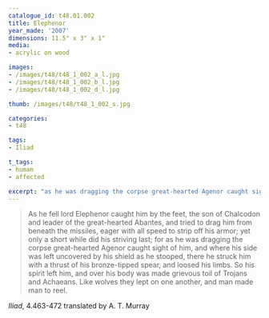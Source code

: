 ```yaml
---
catalogue_id: t48.01.002
title: Elephenor
year_made: '2007'
dimensions: 11.5" x 3" x 1"
media:
- acrylic on wood

images:
- /images/t48/t48_1_002_a_l.jpg
- /images/t48/t48_1_002_b_l.jpg
- /images/t48/t48_1_002_d_l.jpg

thumb: /images/t48/t48_1_002_s.jpg

categories:
- t48

tags:
- Iliad

t_tags:
- human
- affected

excerpt: "as he was dragging the corpse great-hearted Agenor caught sight of him, and where his side was left uncovered by his shield as he stooped, there he struck him with a thrust of his bronze-tipped spear, and loosed his limbs. So his spirit left him, and over his body was made grievous toil of Trojans and Achaeans. Like wolves they lept on one another, and man made man to reel."
---
```


> As he fell lord Elephenor caught him by the feet, the son of Chalcodon and leader of the great-hearted Abantes, and tried to drag him from beneath the missiles, eager with all speed to strip off his armor; yet only a short while did his striving last; for as he was dragging the corpse great-hearted Agenor caught sight of him, and where his side was left uncovered by his shield as he stooped, there he struck him with a thrust of his bronze-tipped spear, and loosed his limbs. So his spirit left him, and over his body was made grievous toil of Trojans and Achaeans. Like wolves they lept on one another, and man made man to reel.

_Iliad_, 4.463-472 translated by A. T. Murray
